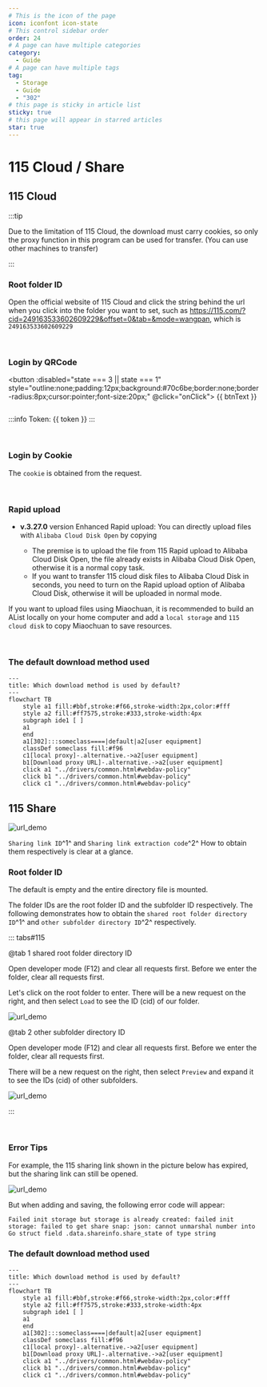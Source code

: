 ```yaml
---
# This is the icon of the page
icon: iconfont icon-state
# This control sidebar order
order: 24
# A page can have multiple categories
category:
  - Guide
# A page can have multiple tags
tag:
  - Storage
  - Guide
  - "302"
# this page is sticky in article list
sticky: true
# this page will appear in starred articles
star: true
---
```


# 115 Cloud / Share

## **115 Cloud**

:::tip

Due to the limitation of 115 Cloud, the download must carry cookies, so only the proxy function in this program can be used for transfer. (You can use other machines to transfer)

:::

### **Root folder ID**

Open the official website of 115 Cloud and click the string behind the url when you click into the folder you want to set, such as <https://115.com/?cid=249163533602609229&offset=0&tab=&mode=wangpan>, which is `249163533602609229`

<br/>

### **Login by QRCode**

<script setup lang="ts">
import { ref } from "vue";
import { api } from "@Api"
const btnText = ref("Get QRCode");
// 0 -> Initial
// 1 -> Wait qr
// 2 -> Wait Scan
// 3 -> Getting Token
// 4 -> Success
const state = ref(0);
const src= ref('')
const token = ref('')
const ckData = ref('')
const getQr = async ()=>{
  btnText.value = '等待...';
  state.value = 1;
  const resp = await fetch(`${api()}/proxy/qrcodeapi.115.com/api/1.0/web/1.0/token`);
  const res = await resp.json();
  console.log(res)
  btnText.value='Use 115 Cloud APP To Scan Then Click'
  state.value = 2;
  ckData.value = {
    uid: res.data.uid,
    time: res.data.time.toString(),
    sign: res.data.sign,
    _ : (new Date().getTime()/ 1000).toString()
  };
  src.value = `${api()}/qr/?size=400&text=${encodeURIComponent(res.data.qrcode)}`
}
const getToken = async ()=>{
  state.value = 3;
  btnText.value = 'Waiting...';

  const resp = await fetch(`${api()}/proxy/qrcodeapi.115.com/get/status/?uid=${ckData.value.uid}&time=${ckData.value.time}&sign=${ckData.value.sign}&_=${ckData.value._}`);
  const res = await resp.json();
  const {data:{version,status,msg}} = res;
  if(status !==  2){
    state.value = 2;
    btnText.value = 'Use 115 Cloud APP To Scan Then Click'
    alert('Status:' + status);
    return
  }
  token.value = ckData.value.uid
  btnText.value = 'Get Token Success'
  state.value = 4;
  console.log(res)
}
const onClick = async ()=>{
  if(state.value===0){
    getQr()
  }
  if(state.value===2){
    getToken()
  }
}
</script>

<button :disabled="state === 3 || state === 1"
style="outline:none;padding:12px;background:#70c6be;border:none;border-radius:8px;cursor:pointer;font-size:20px;"
@click="onClick">
{{ btnText }}
</button>

<div v-show="src" style="margin:4px">
 <img :src="src"/>
</div>

<div v-show="token" >

:::info Token: {{ token }}
:::

</div>

<br/>

### **Login by Cookie**

The `cookie` is obtained from the request.

<br/>

### **Rapid upload**

- **v.3.27.0** version Enhanced Rapid upload: You can directly upload files with `Alibaba Cloud Disk Open` by copying
  
     - The premise is to upload the file from 115 Rapid upload to Alibaba Cloud Disk Open, the file already exists in Alibaba Cloud Disk Open, otherwise it is a normal copy task.
     - If you want to transfer 115 cloud disk files to Alibaba Cloud Disk in seconds, you need to turn on the Rapid upload option of Alibaba Cloud Disk, otherwise it will be uploaded in normal mode.

If you want to upload files using Miaochuan, it is recommended to build an AList locally on your home computer and add a `local storage` and `115 cloud disk` to copy Miaochuan to save resources.

<br/>

### **The default download method used**

```mermaid
---
title: Which download method is used by default?
---
flowchart TB
    style a1 fill:#bbf,stroke:#f66,stroke-width:2px,color:#fff
    style a2 fill:#ff7575,stroke:#333,stroke-width:4px
    subgraph ide1 [ ]
    a1
    end
    a1[302]:::someclass====|default|a2[user equipment]
    classDef someclass fill:#f96
    c1[local proxy]-.alternative.->a2[user equipment]
    b1[Download proxy URL]-.alternative.->a2[user equipment]
    click a1 "../drivers/common.html#webdav-policy"
    click b1 "../drivers/common.html#webdav-policy"
    click c1 "../drivers/common.html#webdav-policy"
```



## 115 Share

![url_demo](/img/drivers/115/url_demo.png)

`Sharing link ID`^1^ and `Sharing link extraction code`^2^ How to obtain them respectively is clear at a glance.

### **Root folder ID**

The default is empty and the entire directory file is mounted.

The folder IDs are the root folder ID and the subfolder ID respectively. The following demonstrates how to obtain the `shared root folder directory ID`^1^ and `other subfolder directory ID`^2^ respectively.

::: tabs#115

@tab 1 shared root folder directory ID

Open developer mode (F12) and clear all requests first. Before we enter the folder, clear all requests first.

Let's click on the root folder to enter. There will be a new request on the right, and then select `Load` to see the ID (cid) of our folder.

![url_demo](/img/drivers/115/root_cid.png)

@tab 2 other subfolder directory ID

Open developer mode (F12) and clear all requests first. Before we enter the folder, clear all requests first.

There will be a new request on the right, then select `Preview` and expand it to see the IDs (cid) of other subfolders.

![url_demo](/img/drivers/115/file_cid.png)

:::

<br/>

### **Error Tips**

For example, the 115 sharing link shown in the picture below has expired, but the sharing link can still be opened.

![url_demo](/img/drivers/115/add_error.png)

But when adding and saving, the following error code will appear:

`Failed init storage but storage is already created: failed init storage: failed to get share snap: json: cannot unmarshal number into Go struct field .data.shareinfo.share_state of type string `

### **The default download method used**

```mermaid
---
title: Which download method is used by default?
---
flowchart TB
    style a1 fill:#bbf,stroke:#f66,stroke-width:2px,color:#fff
    style a2 fill:#ff7575,stroke:#333,stroke-width:4px
    subgraph ide1 [ ]
    a1
    end
    a1[302]:::someclass====|default|a2[user equipment]
    classDef someclass fill:#f96
    c1[local proxy]-.alternative.->a2[user equipment]
    b1[Download proxy URL]-.alternative.->a2[user equipment]
    click a1 "../drivers/common.html#webdav-policy"
    click b1 "../drivers/common.html#webdav-policy"
    click c1 "../drivers/common.html#webdav-policy"
```
